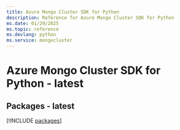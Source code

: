 ```yaml
---
title: Azure Mongo Cluster SDK for Python
description: Reference for Azure Mongo Cluster SDK for Python
ms.date: 01/29/2025
ms.topic: reference
ms.devlang: python
ms.service: mongocluster
---
```

# Azure Mongo Cluster SDK for Python - latest
## Packages - latest
[!INCLUDE [packages](mongo-cluster-index.md)]